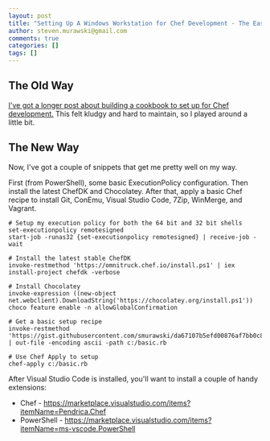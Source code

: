 ```yaml
---
layout: post
title: "Setting Up A Windows Workstation for Chef Development - The Easy Way"
author: steven.murawski@gmail.com
comments: true
categories: []
tags: []
---
```


## The Old Way

[I've got a longer post about building a cookbook to set up for Chef development.](http://stevenmurawski.com/powershell/2015/06/building-your-chef-workstation-on-windows/)  This felt kludgy and hard to maintain, so I played around a little bit.

## The New Way

Now, I've got a couple of snippets that get me pretty well on my way.

First (from PowerShell), some basic ExecutionPolicy configuration.  Then install the latest ChefDK and Chocolatey.  After that, apply a basic Chef recipe to install Git, ConEmu, Visual Studio Code, 7Zip, WinMerge, and Vagrant.

```
# Setup my execution policy for both the 64 bit and 32 bit shells
set-executionpolicy remotesigned
start-job -runas32 {set-executionpolicy remotesigned} | receive-job -wait

# Install the latest stable ChefDK
invoke-restmethod 'https://omnitruck.chef.io/install.ps1' | iex
install-project chefdk -verbose

# Install Chocolatey
invoke-expression ((new-object net.webclient).DownloadString('https://chocolatey.org/install.ps1'))
choco feature enable -n allowGlobalConfirmation

# Get a basic setup recipe
invoke-restmethod 'https://gist.githubusercontent.com/smurawski/da67107b5efd00876af7bb0c8cfe8453/raw' | out-file -encoding ascii -path c:/basic.rb

# Use Chef Apply to setup 
chef-apply c:/basic.rb
```

After Visual Studio Code is installed, you'll want to install a couple of handy extensions:

* Chef - https://marketplace.visualstudio.com/items?itemName=Pendrica.Chef
* PowerShell - https://marketplace.visualstudio.com/items?itemName=ms-vscode.PowerShell

